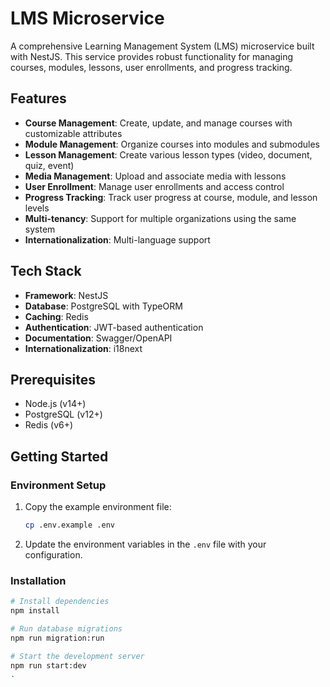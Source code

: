 # LMS Microservice

A comprehensive Learning Management System (LMS) microservice built with NestJS. This service provides robust functionality for managing courses, modules, lessons, user enrollments, and progress tracking.

## Features

- **Course Management**: Create, update, and manage courses with customizable attributes
- **Module Management**: Organize courses into modules and submodules
- **Lesson Management**: Create various lesson types (video, document, quiz, event)
- **Media Management**: Upload and associate media with lessons
- **User Enrollment**: Manage user enrollments and access control
- **Progress Tracking**: Track user progress at course, module, and lesson levels
- **Multi-tenancy**: Support for multiple organizations using the same system
- **Internationalization**: Multi-language support

## Tech Stack

- **Framework**: NestJS
- **Database**: PostgreSQL with TypeORM
- **Caching**: Redis
- **Authentication**: JWT-based authentication
- **Documentation**: Swagger/OpenAPI
- **Internationalization**: i18next

## Prerequisites

- Node.js (v14+)
- PostgreSQL (v12+)
- Redis (v6+)

## Getting Started

### Environment Setup

1. Copy the example environment file:
   ```bash
   cp .env.example .env
   ```

2. Update the environment variables in the `.env` file with your configuration.

### Installation

```bash
# Install dependencies
npm install

# Run database migrations
npm run migration:run

# Start the development server
npm run start:dev
.
